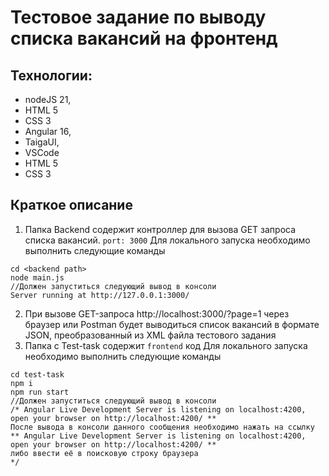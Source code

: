 # Тестовое задание по выводу списка вакансий на фронтенд
## Технологии:
- nodeJS 21,
- HTML 5
- CSS 3
- Angular 16,
- TaigaUI,
- VSCode
- HTML 5
- CSS 3


## Краткое описание
1. Папка Backend содержит контроллер для вызова GET запроса списка вакансий.
   `port: 3000`
   Для локального запуска необходимо выполнить следующие команды
```
cd <backend path>
node main.js
//Должен запуститься следующий вывод в консоли
Server running at http://127.0.0.1:3000/
```

2. При вызове GET-запроса http://localhost:3000/?page=1 через браузер или Postman будет выводиться список вакансий в формате JSON, преобразованный из XML файла тестового задания
3. Папка с Test-task содержит `frontend` код
   Для локального запуска необходимо выполнить следующие команды
```
cd test-task
npm i
npm run start
//Должен запуститься следующий вывод в консоли
/* Angular Live Development Server is listening on localhost:4200, open your browser on http://localhost:4200/ **
После вывода в консоли данного сообщения необходимо нажать на ссылку ** Angular Live Development Server is listening on localhost:4200, open your browser on http://localhost:4200/ ** 
либо ввести её в поисковую строку браузера
*/
```
